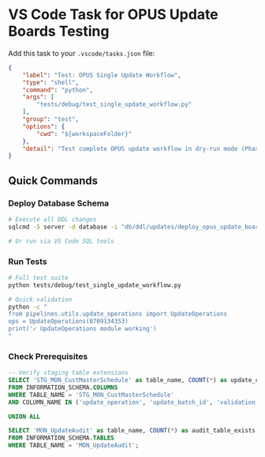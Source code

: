 # VS Code Task for OPUS Update Boards Testing

Add this task to your `.vscode/tasks.json` file:

```json
{
    "label": "Test: OPUS Single Update Workflow",
    "type": "shell",
    "command": "python",
    "args": [
        "tests/debug/test_single_update_workflow.py"
    ],
    "group": "test",
    "options": {
        "cwd": "${workspaceFolder}"
    },
    "detail": "Test complete OPUS update workflow in dry-run mode (Phase 0 validation)"
}
```

## Quick Commands

### Deploy Database Schema
```bash
# Execute all DDL changes
sqlcmd -S server -d database -i "db/ddl/updates/deploy_opus_update_boards.sql"

# Or run via VS Code SQL tools
```

### Run Tests
```bash
# Full test suite
python tests/debug/test_single_update_workflow.py

# Quick validation
python -c "
from pipelines.utils.update_operations import UpdateOperations
ops = UpdateOperations(8709134353)
print('✓ UpdateOperations module working')
"
```

### Check Prerequisites
```sql
-- Verify staging table extensions
SELECT 'STG_MON_CustMasterSchedule' as table_name, COUNT(*) as update_columns
FROM INFORMATION_SCHEMA.COLUMNS 
WHERE TABLE_NAME = 'STG_MON_CustMasterSchedule'
AND COLUMN_NAME IN ('update_operation', 'update_batch_id', 'validation_status')

UNION ALL

SELECT 'MON_UpdateAudit' as table_name, COUNT(*) as audit_table_exists
FROM INFORMATION_SCHEMA.TABLES 
WHERE TABLE_NAME = 'MON_UpdateAudit';
```
